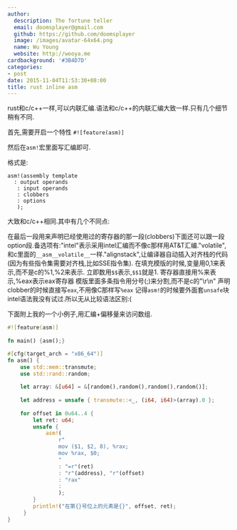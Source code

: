 ```yaml
---
author:
  description: The fortune teller
  email: doomsplayer@gmail.com
  github: https://github.com/doomsplayer
  image: /images/avatar-64x64.png
  name: Wu Young
  website: http://wooya.me
cardbackground: '#3B4D7D'
categories:
- post
date: 2015-11-04T11:53:30+08:00
title: rust inline asm
---
```


rust和c/c++一样,可以内联汇编.语法和c/c++的内联汇编大致一样.只有几个细节稍有不同.

首先,需要开启一个特性 `#![feature(asm)]`

然后在`asm!`宏里面写汇编即可.

<!--more-->

格式是:

	asm!(assembly template
 	  : output operands
	   : input operands
	   : clobbers
	   : options
	   );

大致和c/c++相同.其中有几个不同点:

在最后一段用来声明已经使用过的寄存器的那一段(clobbers)下面还可以跟一段option段.备选项有:"intel"表示采用intel汇编而不像c那样用AT&T汇编."volatile",和c里面的`__asm__volatile__`一样."alignstack",让编译器自动插入对齐栈的代码(因为有些指令集需要对齐栈,比如SSE指令集).
在填充模版的时候,变量用$0,$1来表示,而不是c的%1,%2来表示.
立即数用`$$`表示,`$$1`就是1.
寄存器直接用%来表示,%eax表示eax寄存器
模版里面多条指令用分号(;)来分割,而不是c的"\r\n"
声明clobber的时候直接写`eax`,不用像C那样写`%eax`
记得`asm!`的时候要外面套`unsafe`块
intel语法我没有试过.所以无从比较语法区别:(

下面附上我的一个小例子,用汇编+偏移量来访问数组.

```rust
#![feature(asm)]
	
fn main() {asm();}

#[cfg(target_arch = "x86_64")]
fn asm() {
	use std::mem::transmute;
	use std::rand::random;
			
	let array: &[u64] = &[random(),random(),random(),random()];
	
	let address = unsafe { transmute::<_, (i64, i64)>(array).0 };
	
	for offset in 0u64..4 {
	 	let ret: u64;
	 	unsafe {
	 		asm!(
	 			r"
	 			mov ($1, $2, 8), %rax;
	 			mov %rax, $0;
	 			"
	 			: "=r"(ret)
	 			: "r"(address), "r"(offset)
	 			: "rax"
	 			:
	 			);
	 	}
	 	println!("在第{}号位上的元素是{}", offset, ret);
	 }
}
```


